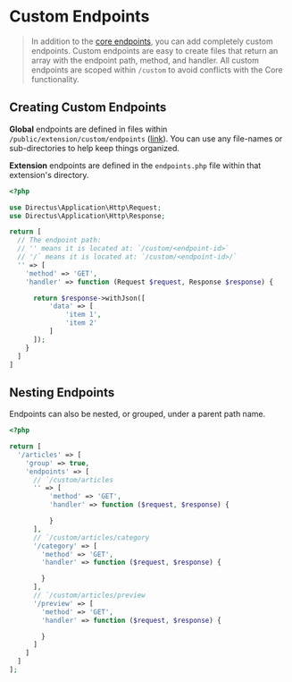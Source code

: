 # Custom Endpoints

> In addition to the [core endpoints](../api-reference/reference.md), you can add completely custom endpoints. Custom endpoints are easy to create files that return an array with the endpoint path, method, and handler. All custom endpoints are scoped within `/custom` to avoid conflicts with the Core functionality.

## Creating Custom Endpoints

**Global** endpoints are defined in files within `/public/extension/custom/endpoints` ([link](https://github.com/directus/api/tree/master/public/extensions/custom/endpoints)). You can use any file-names or sub-directories to help keep things organized.

**Extension** endpoints are defined in the `endpoints.php` file within that extension's directory.

```php
<?php

use Directus\Application\Http\Request;
use Directus\Application\Http\Response;

return [
  // The endpoint path:
  // '' means it is located at: `/custom/<endpoint-id>`
  // '/` means it is located at: `/custom/<endpoint-id>/`
  '' => [
    'method' => 'GET',
    'handler' => function (Request $request, Response $response) {

      return $response->withJson([
          'data' => [
              'item 1',
              'item 2'
          ]
      ]);
    }
  ]
]
```

## Nesting Endpoints

Endpoints can also be nested, or grouped, under a parent path name.

```php
<?php

return [
  '/articles' => [
    'group' => true,
    'endpoints' => [
      // `/custom/articles
      '' => [
          'method' => 'GET',
          'handler' => function ($request, $response) {

          }
      ],
      // `/custom/articles/category
      '/category' => [
        'method' => 'GET',
        'handler' => function ($request, $response) {

        }
      ],
      // `/custom/articles/preview
      '/preview' => [
        'method' => 'GET',
        'handler' => function ($request, $response) {

        }
      ]
    ]
  ]
];
```